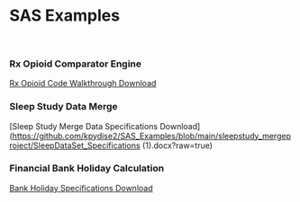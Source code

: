 
# SAS Examples


<br>


### Rx Opioid Comparator Engine

[Rx Opioid Code Walkthrough Download](https://github.com/kpydise2/SAS_Examples/blob/main/RX_Opioid_code_sample/code_sample_description.docx?raw=true)


### Sleep Study Data Merge

[Sleep Study Merge Data Specifications Download](https://github.com/kpydise2/SAS_Examples/blob/main/sleepstudy_mergeproject/SleepDataSet_Specifications (1).docx?raw=true)


### Financial Bank Holiday Calculation

[Bank Holiday Specifications Download](https://github.com/kpydise2/SAS_Examples/blob/main/Financial_calc_sample/Specifications_interest_calc.docx?raw=true)





<br>
